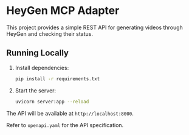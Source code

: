 # HeyGen MCP Adapter

This project provides a simple REST API for generating videos through HeyGen and checking their status.

## Running Locally

1. Install dependencies:
   ```bash
   pip install -r requirements.txt
   ```

2. Start the server:
   ```bash
   uvicorn server:app --reload
   ```

The API will be available at `http://localhost:8000`.

Refer to `openapi.yaml` for the API specification.
